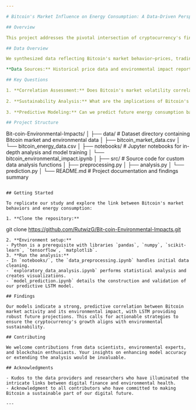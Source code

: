 ```yaml
---

# Bitcoin's Market Influence on Energy Consumption: A Data-Driven Perspective

## Overview

This project addresses the pivotal intersection of cryptocurrency's financial success and its environmental sustainability, focusing on Bitcoin's substantial energy consumption. Our analysis delves into the direct relationship between Bitcoin's market activity and its energy demand, unveiling the ecological challenges that arise from the cryptocurrency's operation.

## Data Overview

We synthesized data reflecting Bitcoin's market behavior—prices, trading volumes, and market cap—with its estimated energy consumption and carbon emissions data. This combination provided a holistic view of Bitcoin's environmental footprint over an extensive timeframe.

**Data Sources:** Historical price data and environmental impact reports from various financial and academic institutions, spanning 2010 to the present.

## Key Questions

1. **Correlation Assessment:** Does Bitcoin's market volatility correlate with its energy consumption and emissions? How do these variables interact over different periods?
   
2. **Sustainability Analysis:** What are the implications of Bitcoin's energy use trends for its long-term sustainability, and what measures could mitigate its environmental impact?
   
3. **Predictive Modeling:** Can we predict future energy consumption based on current market trends? How effective are our models, such as LSTM, in forecasting these outcomes?

## Project Structure

```
Bit-coin-Environmental-Impacts/
│
├── data/                  # Dataset directory containing Bitcoin market and environmental data
│   ├── bitcoin_market_data.csv
│   └── bitcoin_energy_data.csv
│
├── notebooks/             # Jupyter notebooks for in-depth analysis and model training
│   └── bitcoin_environmental_impact.ipynb
│
├── src/                   # Source code for custom data analysis functions
│   ├── preprocessing.py
│   ├── analysis.py
│   └── prediction.py
│
└── README.md              # Project documentation and findings summary
```

## Getting Started

To replicate our study and explore the link between Bitcoin's market behaviors and energy consumption:

1. **Clone the repository:**
   ```
   git clone https://github.com/RutwizG/Bit-coin-Environmental-Impacts.git
   ```
2. **Environment setup:**
   - Python is a prerequisite with libraries `pandas`, `numpy`, `scikit-learn`, `tensorflow`, `matplotlib`.
3. **Run the analysis:**
   - In `notebooks/`, the `data_preprocessing.ipynb` handles initial data cleaning.
   - `exploratory_data_analysis.ipynb` performs statistical analysis and creates visualizations.
   - `model_prediction.ipynb` details the construction and validation of our predictive LSTM model.

## Findings

Our models indicate a strong, predictive correlation between Bitcoin market activity and its environmental impact, with LSTM providing robust future projections. This calls for actionable strategies to ensure the cryptocurrency's growth aligns with environmental sustainability.

## Contributing

We welcome contributions from data scientists, environmental experts, and blockchain enthusiasts. Your insights on enhancing model accuracy or extending the analysis would be invaluable.

## Acknowledgments

- Kudos to the data providers and researchers who have illuminated the intricate links between digital finance and environmental health.
- Acknowledgment to all contributors who have committed to making Bitcoin a sustainable part of our digital future.

---
```


